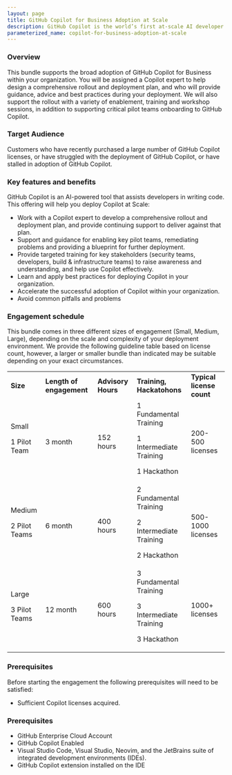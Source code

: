 ```yaml
---
layout: page
title: GitHub Copilot for Business Adoption at Scale 
description: GitHub Copilot is the world’s first at-scale AI developer tool. Sitting within the editor as a simple extension, GitHub Copilot draws context from a developer’s code to suggest new lines, entire functions, tests, and even complex algorithms.
parameterized_name: copilot-for-business-adoption-at-scale
---
```


### Overview

This bundle supports the broad adoption of GitHub Copilot for Business within your organization. You will be assigned a Copilot expert to help design a comprehensive rollout and deployment plan, and who will provide guidance, advice and best practices during your deployment. We will also support the rollout with a variety of enablement, training and workshop sessions, in addition to supporting critical pilot teams onboarding to GitHub Copilot.  

### Target Audience

Customers who have recently purchased a large number of GitHub Copilot licenses, or have struggled with the deployment of GitHub Copilot, or have stalled in adoption of GitHub Copilot.

### Key features and benefits

GitHub Copilot is an AI-powered tool that assists developers in writing code. This offering will help you deploy Copilot at Scale:

- Work with a Copilot expert to develop a comprehensive rollout and deployment plan, and provide continuing support to deliver against that plan.
- Support and guidance for enabling key pilot teams, remediating problems and providing a blueprint for further deployment.
- Provide targeted training for key stakeholders (security teams, developers, build & infrastructure teams) to raise awareness and understanding, and help use Copilot effectively.
- Learn and apply best practices for deploying Copilot in your organization.
- Accelerate the successful adoption of Copilot within your organization.
- Avoid common pitfalls and problems


### **Engagement schedule**

This bundle comes in three different sizes of engagement (Small, Medium, Large), depending on the scale and complexity of your deployment environment. We provide the following guideline table based on license count, however, a larger or smaller bundle than indicated may be suitable depending on your exact circumstances.


<table>
  <tr>
   <td><strong>Size</strong>
   </td>
   <td><strong>Length of engagement</strong>
   </td>
   <td><strong>Advisory Hours</strong>
   </td>
   <td><strong>Training, Hackatohons</strong>
   </td>
   <td><strong>Typical license count</strong>
   </td>
  </tr>
  <tr>
   <td>Small
<p>
1 Pilot Team
   </td>
   <td>3 month
   </td>
   <td>152 hours
   </td>
   <td>1 Fundamental Training
<p>
1 Intermediate Training
<p>
1 Hackathon
   </td>
   <td>200-500 licenses
   </td>
  </tr>
  <tr>
   <td>Medium
<p>
2 Pilot Teams
   </td>
   <td>6 month
   </td>
   <td>400 hours
   </td>
   <td>2 Fundamental Training
<p>
2 Intermediate Training
<p>
2 Hackathon
   </td>
   <td>500-1000 licenses
   </td>
  </tr>
  <tr>
   <td>Large
<p>
3 Pilot Teams
   </td>
   <td>12 month
   </td>
   <td>600 hours
   </td>
   <td>3 Fundamental Training
<p>
3 Intermediate Training
<p>
3 Hackathon
   </td>
   <td>1000+ licenses
   </td>
  </tr>
</table>



### **Prerequisites**

Before starting the engagement the following prerequisites will need to be satisfied:



* Sufficient Copilot licenses acquired.


### Prerequisites

- GitHub Enterprise Cloud Account
- GitHub Copilot Enabled
- Visual Studio Code, Visual Studio, Neovim, and the JetBrains suite of integrated development environments (IDEs).
- GitHub Copilot extension installed on the IDE
